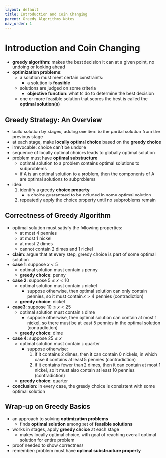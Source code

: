 ```yaml
---
layout: default
title: Introduction and Coin Changing
parent: Greedy Algorithms Notes
nav_order: 1
---
```

# Introduction and Coin Changing
- **greedy algorithm**: makes the best decision it can at a given point, no undoing or looking ahead
- **optimization problems**:
	- a solution must meet certain constraints:
		- a solution is **feasible**
	- solutions are judged on some criteria 
		- **objective function**: what to do to determine the best decision
	- one or more feasible solution that scores the best is called the **optimal solution(s)**

## Greedy Strategy: An Overview
- build solution by stages, adding one item to the partial solution from the previous stage
- at each stage, make **locally optimal choice** based on the **greedy choice**
- irrevocable: choice can’t be undone
- sequence of locally optimal choices leads to globally optimal solution
- problem must have **optimal substructure**
	- optimal solution to a problem contains optimal solutions to subproblems
	- if A is an optimal solution to a problem, then the components of A are optimal solutions to subproblems
- idea:
	1. identify a greedy **choice property**
		- a choice guaranteed to be included in some optimal solution
	2. repeatedly apply the choice property until no subproblems remain

## Correctness of Greedy Algorithm
- optimal solution must satisfy the following properties:
	- at most 4 pennies
	- at most 1 nickel
	- at most 2 dimes
	- cannot contain 2 dimes and 1 nickel
- **claim**: argue that at every step, greedy choice is part of some optimal solution
- **case 1**: suppose $x<5$
	- optimal solution must contain a penny
	- **greedy choice**: penny
- **case 2**: suppose $5≤x<10$
	- optimal solution must contain a nickel
		- suppose otherwise, then optimal solution can only contain pennies, so it must contain $x>4$ pennies (contradiction)
	- **greedy choice**: nickel
- **case3**: suppose $10≤x<25$
	- optimal solution must contain a dime
		- suppose otherwise, then optimal solution can contain at most 1 nickel, so there must be at least 5 pennies in the optimal solution (contradiction)
	- **greedy choice**: dime
- **case 4**: suppose $25≤x$
	- optimal solution must contain a quarter
		- suppose otherwise:
			1. if it contains 2 dimes, then it can contain 0 nickels, in which case it contains at least 5 pennies (contradiction)
			2. if it contains fewer than 2 dimes, then it can contain at most 1 nickel, so it must also contain at least 10 pennies (contradiction)
	- **greedy choice**: quarter
- **conclusion**: in every case, the greedy choice is consistent with some optimal solution

## Wrap-up on Greedy Basics
- an approach to solving **optimization problems**
	- finds **optimal solution** among set of **feasible solutions**
- works in stages, apply **greedy choice** at each stage
	- makes locally optimal choice, with goal of reaching overall optimal solution for entire problem
- proof needed to show correctness
- remember: problem must have **optimal substructure property**